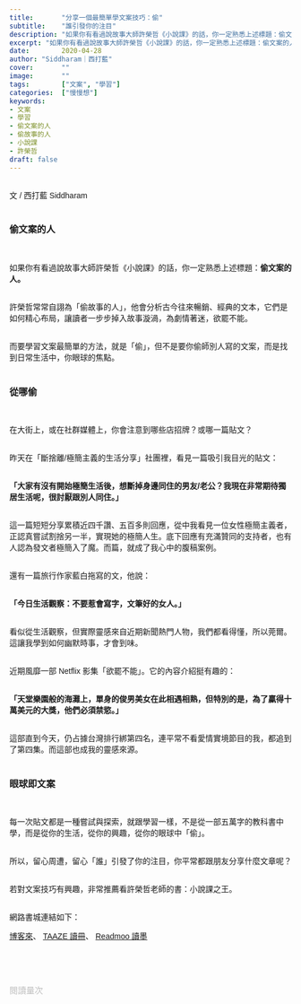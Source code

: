 ```yaml
---
title:       "分享一個最簡單學文案技巧：偷"
subtitle:    "誰引發你的注目"
description: "如果你有看過說故事大師許榮哲《小說課》的話，你一定熟悉上述標題：偷文案的人..."
excerpt: "如果你有看過說故事大師許榮哲《小說課》的話，你一定熟悉上述標題：偷文案的人..."
date:        2020-04-28
author: "Siddharam｜西打藍"
cover:       ""
image:       ""
tags:        ["文案", "學習"]
categories:  ["慢慢想"]
keywords:
- 文案
- 學習
- 偷文案的人
- 偷故事的人
- 小說課
- 許榮哲
draft: false
---
```


<article style="font-family: 'Noto Sans TC', '微軟正黑體', sans-serif; font-weight: 300;">

<br>文 / 西打藍 Siddharam<br><br>

<h3 class="article-h1-color">偷文案的人</h3><br>

如果你有看過說故事大師許榮哲《小說課》的話，你一定熟悉上述標題：<b>偷文案的人。</b><br><br>

許榮哲常常自詡為「偷故事的人」，他會分析古今往來暢銷、經典的文本，它們是如何精心布局，讓讀者一步步掉入故事漩渦，為劇情著迷，欲罷不能。<br><br>

而要學習文案最簡單的方法，就是「偷」，但不是要你偷師別人寫的文案，而是找到日常生活中，你眼球的焦點。<br><br>

<h3 class="article-h1-color">從哪偷</h3><br>

在大街上，或在社群媒體上，你會注意到哪些店招牌？或哪一篇貼文？<br><br>

昨天在「斷捨離/極簡主義的生活分享」社團裡，看見一篇吸引我目光的貼文：<br><br>

<b>「大家有沒有開始極簡生活後，想斷掉身邊同住的男友/老公？我現在非常期待獨居生活呢，很討厭跟別人同住。」</b><br><br>

這一篇短短分享累積近四千讚、五百多則回應，從中我看見一位女性極簡主義者，正認真嘗試割捨另一半，實現她的極簡人生。底下回應有充滿贊同的支持者，也有人認為發文者極簡入了魔。而篇，就成了我心中的腹稿案例。<br><br>

還有一篇旅行作家藍白拖寫的文，他說：<br><br>

<b>「今日生活觀察：不要惹會寫字，文筆好的女人。」</b><br><br>

看似從生活觀察，但實際靈感來自近期新聞熱門人物，我們都看得懂，所以莞爾。這讓我學到如何幽默時事，才會到味。<br><br>

近期風靡一部 Netflix 影集「欲罷不能」。它的內容介紹挺有趣的：<br><br>

<b>「天堂樂園般的海灘上，單身的俊男美女在此相遇相熟，但特別的是，為了贏得十萬美元的大獎，他們必須禁慾。」</b><br><br>

這部直到今天，仍占據台灣排行綁第四名，連平常不看愛情實境節目的我，都追到了第四集。而這部也成我的靈感來源。<br><br>


<h3 class="article-h1-color">眼球即文案</h3><br>

每一次貼文都是一種嘗試與探索，就跟學習一樣，不是從一部五萬字的教科書中學，而是從你的生活，從你的興趣，從你的眼球中「偷」。<br><br>

所以，留心周遭，留心「誰」引發了你的注目，你平常都跟朋友分享什麼文章呢？<br><br>

若對文案技巧有興趣，非常推薦看許榮哲老師的書：小說課之王。<br><br>

網路書城連結如下：

<a href="https://igamepark.biz/2tCx4" target="_blank">博客來</a>、
<a href="https://www.taaze.tw/apredir.html?139623851/https://www.taaze.tw/products/11100901305.html?" target="_blank">TAAZE 讀冊</a>、
<a href="http://moo.im/a/hlpvLV" target="_blank">Readmoo 讀墨</a>



<br><br><br>

</article>

<div style="color: #bfbfbf; font-size: 15px;" id="busuanzi_container_page_pv">
  閱讀量<span id="busuanzi_value_page_pv"></span>次
</div>

<script src="../../js/post.js"></script>




